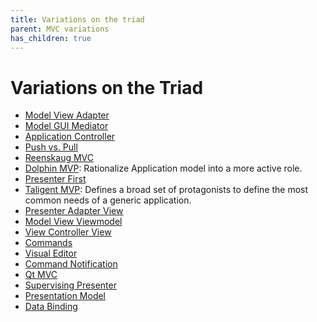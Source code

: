 ```yaml
---
title: Variations on the triad
parent: MVC variations
has_children: true
---
```

# Variations on the Triad
   * [Model View Adapter](10_model_view_adapter.md)
   * [Model GUI Mediator](11_model_gui_mediator.md)
   * [Application Controller](16_application_controller.md)
   * [Push vs. Pull](19_push_vs_pull.md)
   * [Reenskaug MVC](20_reenskaug_mvc.md)
   * [Dolphin MVP](21_dolphin_mvp.md): Rationalize Application model into a more active role.
   * [Presenter First](22_presenter_first.md)
   * [Taligent MVP](23_taligent_mvp.md): Defines a broad set of protagonists to define the most common needs of a generic application.
   * [Presenter Adapter View](24_presenter_adapter_view.md)
   * [Model View Viewmodel](25_model_view_viewmodel.md)
   * [View Controller View](26_view_controller_view.md)
   * [Commands](29_commands.md)
   * [Visual Editor](36_visual_editor.md)
   * [Command Notification](37_command_notification.md)
   * [Qt MVC](45_Qt_MVC.md)
   * [Supervising Presenter](43_supervising_presenter.md)
   * [Presentation Model](44_presentation_model.md)
   * [Data Binding](46_data_binding.md)

